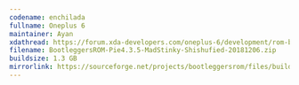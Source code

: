 ```yaml
---
codename: enchilada
fullname: Oneplus 6
maintainer: Ayan
xdathread: https://forum.xda-developers.com/oneplus-6/development/rom-bootleggersrom-3-5-beta-unshishufied-t3871649
filename: BootleggersROM-Pie4.3.5-MadStinky-Shishufied-20181206.zip
buildsize: 1.3 GB
mirrorlink: https://sourceforge.net/projects/bootleggersrom/files/builds/enchilada/
---
```

